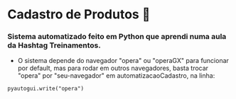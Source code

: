 # **Cadastro de Produtos** 🏪

### Sistema automatizado feito em Python que aprendi numa aula da Hashtag Treinamentos.

* O sistema depende do navegador "opera" ou "operaGX" para funcionar por default, mas para rodar em outros navegadores, basta trocar "opera" por "seu-navegador" em automatizacaoCadastro, na linha:
```
pyautogui.write("opera")
```

